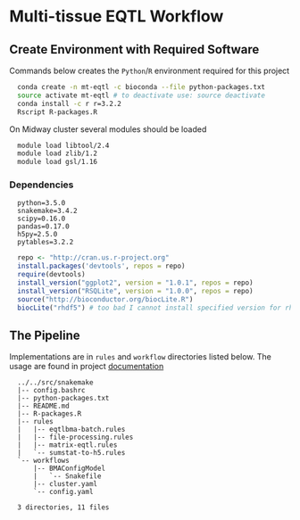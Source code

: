 # Multi-tissue EQTL Workflow
## Create Environment with Required Software
Commands below creates the `Python`/`R` environment required for this project

```bash
  conda create -n mt-eqtl -c bioconda --file python-packages.txt
  source activate mt-eqtl # to deactivate use: source deactivate
  conda install -c r r=3.2.2
  Rscript R-packages.R
```

On Midway cluster several modules should be loaded

```bash
  module load libtool/2.4
  module load zlib/1.2
  module load gsl/1.16
```

### Dependencies
```
  python=3.5.0
  snakemake=3.4.2
  scipy=0.16.0
  pandas=0.17.0
  h5py=2.5.0
  pytables=3.2.2
```

```r
  repo <- "http://cran.us.r-project.org"
  install.packages('devtools', repos = repo)
  require(devtools)
  install_version("ggplot2", version = "1.0.1", repos = repo)
  install_version("RSQLite", version = "1.0.0", repos = repo)
  source("http://bioconductor.org/biocLite.R")
  biocLite("rhdf5") # too bad I cannot install specified version for rhdf5
```

## The Pipeline
Implementations are in `rules` and `workflow` directories listed below. The usage are found in project [documentation](../../doc/notes)

```
  ../../src/snakemake
  |-- config.bashrc
  |-- python-packages.txt
  |-- README.md
  |-- R-packages.R
  |-- rules
  |   |-- eqtlbma-batch.rules
  |   |-- file-processing.rules
  |   |-- matrix-eqtl.rules
  |   `-- sumstat-to-h5.rules
  `-- workflows
      |-- BMAConfigModel
      |   `-- Snakefile
      |-- cluster.yaml
      `-- config.yaml
  
  3 directories, 11 files
  
```
